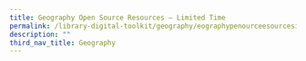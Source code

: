```yaml
---
title: Geography Open Source Resources – Limited Time
permalink: /library-digital-toolkit/geography/eographypenourceesourcesimitedime/
description: ""
third_nav_title: Geography
---
```


